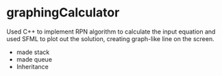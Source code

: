 # graphingCalculator

Used C++ to implement RPN algorithm to calculate the input equation and used SFML to plot out the solution, creating graph-like line on the screen.

- made stack
- made queue
- Inheritance 
